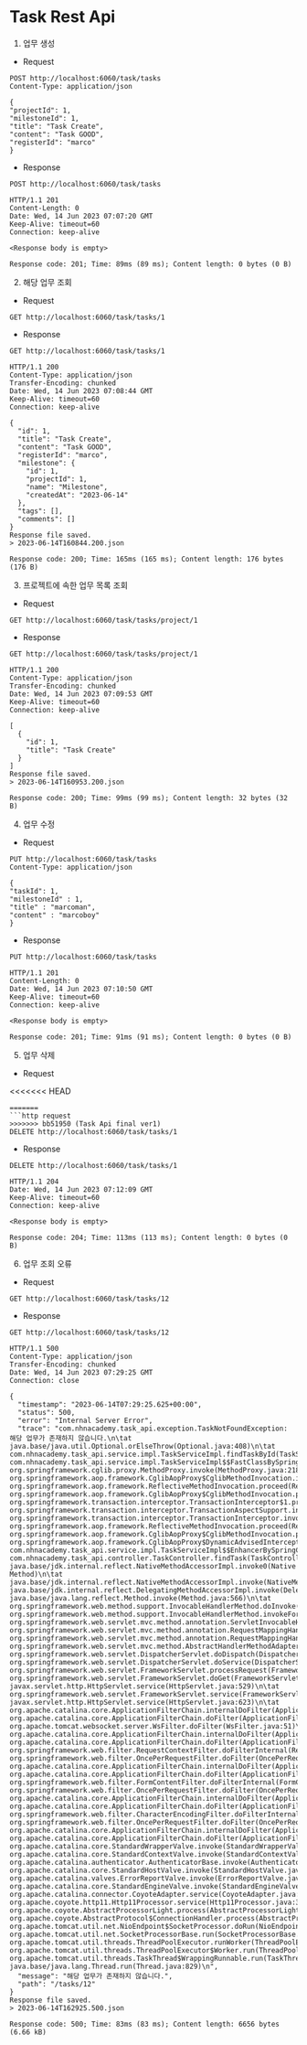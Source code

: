 # Task Rest Api


1. 업무 생성

* Request

```
POST http://localhost:6060/task/tasks
Content-Type: application/json

{
"projectId": 1,
"milestoneId": 1,
"title": "Task Create",
"content": "Task GOOD",
"registerId": "marco"
}
```

* Response

```
POST http://localhost:6060/task/tasks

HTTP/1.1 201 
Content-Length: 0
Date: Wed, 14 Jun 2023 07:07:20 GMT
Keep-Alive: timeout=60
Connection: keep-alive

<Response body is empty>

Response code: 201; Time: 89ms (89 ms); Content length: 0 bytes (0 B)
```

2. 해당 업무 조회

* Request
```
GET http://localhost:6060/task/tasks/1
```

* Response

```
GET http://localhost:6060/task/tasks/1

HTTP/1.1 200 
Content-Type: application/json
Transfer-Encoding: chunked
Date: Wed, 14 Jun 2023 07:08:44 GMT
Keep-Alive: timeout=60
Connection: keep-alive

{
  "id": 1,
  "title": "Task Create",
  "content": "Task GOOD",
  "registerId": "marco",
  "milestone": {
    "id": 1,
    "projectId": 1,
    "name": "Milestone",
    "createdAt": "2023-06-14"
  },
  "tags": [],
  "comments": []
}
Response file saved.
> 2023-06-14T160844.200.json

Response code: 200; Time: 165ms (165 ms); Content length: 176 bytes (176 B)

```

3. 프로젝트에 속한 업무 목록 조회

* Request

```
GET http://localhost:6060/task/tasks/project/1
```

* Response

```
GET http://localhost:6060/task/tasks/project/1

HTTP/1.1 200 
Content-Type: application/json
Transfer-Encoding: chunked
Date: Wed, 14 Jun 2023 07:09:53 GMT
Keep-Alive: timeout=60
Connection: keep-alive

[
  {
    "id": 1,
    "title": "Task Create"
  }
]
Response file saved.
> 2023-06-14T160953.200.json

Response code: 200; Time: 99ms (99 ms); Content length: 32 bytes (32 B)

```

4. 업무 수정

* Request

```
PUT http://localhost:6060/task/tasks
Content-Type: application/json

{
"taskId": 1,
"milestoneId" : 1,
"title" : "marcoman",
"content" : "marcoboy"
}
```

* Response

```
PUT http://localhost:6060/task/tasks

HTTP/1.1 201 
Content-Length: 0
Date: Wed, 14 Jun 2023 07:10:50 GMT
Keep-Alive: timeout=60
Connection: keep-alive

<Response body is empty>

Response code: 201; Time: 91ms (91 ms); Content length: 0 bytes (0 B)
```


5. 업무 삭제

* Request

<<<<<<< HEAD
```
=======
```http request
>>>>>>> bb51950 (Task Api final ver1)
DELETE http://localhost:6060/task/tasks/1
```

* Response

```
DELETE http://localhost:6060/task/tasks/1

HTTP/1.1 204 
Date: Wed, 14 Jun 2023 07:12:09 GMT
Keep-Alive: timeout=60
Connection: keep-alive

<Response body is empty>

Response code: 204; Time: 113ms (113 ms); Content length: 0 bytes (0 B)

```

6. 업무 조회 오류

* Request

```
GET http://localhost:6060/task/tasks/12
```

* Response

```
GET http://localhost:6060/task/tasks/12

HTTP/1.1 500 
Content-Type: application/json
Transfer-Encoding: chunked
Date: Wed, 14 Jun 2023 07:29:25 GMT
Connection: close

{
  "timestamp": "2023-06-14T07:29:25.625+00:00",
  "status": 500,
  "error": "Internal Server Error",
  "trace": "com.nhnacademy.task_api.exception.TaskNotFoundException: 해당 업무가 존재하지 않습니다.\n\tat java.base/java.util.Optional.orElseThrow(Optional.java:408)\n\tat com.nhnacademy.task_api.service.impl.TaskServiceImpl.findTaskById(TaskServiceImpl.java:84)\n\tat com.nhnacademy.task_api.service.impl.TaskServiceImpl$$FastClassBySpringCGLIB$$29383600.invoke(<generated>)\n\tat org.springframework.cglib.proxy.MethodProxy.invoke(MethodProxy.java:218)\n\tat org.springframework.aop.framework.CglibAopProxy$CglibMethodInvocation.invokeJoinpoint(CglibAopProxy.java:793)\n\tat org.springframework.aop.framework.ReflectiveMethodInvocation.proceed(ReflectiveMethodInvocation.java:163)\n\tat org.springframework.aop.framework.CglibAopProxy$CglibMethodInvocation.proceed(CglibAopProxy.java:763)\n\tat org.springframework.transaction.interceptor.TransactionInterceptor$1.proceedWithInvocation(TransactionInterceptor.java:123)\n\tat org.springframework.transaction.interceptor.TransactionAspectSupport.invokeWithinTransaction(TransactionAspectSupport.java:388)\n\tat org.springframework.transaction.interceptor.TransactionInterceptor.invoke(TransactionInterceptor.java:119)\n\tat org.springframework.aop.framework.ReflectiveMethodInvocation.proceed(ReflectiveMethodInvocation.java:186)\n\tat org.springframework.aop.framework.CglibAopProxy$CglibMethodInvocation.proceed(CglibAopProxy.java:763)\n\tat org.springframework.aop.framework.CglibAopProxy$DynamicAdvisedInterceptor.intercept(CglibAopProxy.java:708)\n\tat com.nhnacademy.task_api.service.impl.TaskServiceImpl$$EnhancerBySpringCGLIB$$9e95b8e9.findTaskById(<generated>)\n\tat com.nhnacademy.task_api.controller.TaskController.findTask(TaskController.java:32)\n\tat java.base/jdk.internal.reflect.NativeMethodAccessorImpl.invoke0(Native Method)\n\tat java.base/jdk.internal.reflect.NativeMethodAccessorImpl.invoke(NativeMethodAccessorImpl.java:62)\n\tat java.base/jdk.internal.reflect.DelegatingMethodAccessorImpl.invoke(DelegatingMethodAccessorImpl.java:43)\n\tat java.base/java.lang.reflect.Method.invoke(Method.java:566)\n\tat org.springframework.web.method.support.InvocableHandlerMethod.doInvoke(InvocableHandlerMethod.java:205)\n\tat org.springframework.web.method.support.InvocableHandlerMethod.invokeForRequest(InvocableHandlerMethod.java:150)\n\tat org.springframework.web.servlet.mvc.method.annotation.ServletInvocableHandlerMethod.invokeAndHandle(ServletInvocableHandlerMethod.java:117)\n\tat org.springframework.web.servlet.mvc.method.annotation.RequestMappingHandlerAdapter.invokeHandlerMethod(RequestMappingHandlerAdapter.java:895)\n\tat org.springframework.web.servlet.mvc.method.annotation.RequestMappingHandlerAdapter.handleInternal(RequestMappingHandlerAdapter.java:808)\n\tat org.springframework.web.servlet.mvc.method.AbstractHandlerMethodAdapter.handle(AbstractHandlerMethodAdapter.java:87)\n\tat org.springframework.web.servlet.DispatcherServlet.doDispatch(DispatcherServlet.java:1072)\n\tat org.springframework.web.servlet.DispatcherServlet.doService(DispatcherServlet.java:965)\n\tat org.springframework.web.servlet.FrameworkServlet.processRequest(FrameworkServlet.java:1006)\n\tat org.springframework.web.servlet.FrameworkServlet.doGet(FrameworkServlet.java:898)\n\tat javax.servlet.http.HttpServlet.service(HttpServlet.java:529)\n\tat org.springframework.web.servlet.FrameworkServlet.service(FrameworkServlet.java:883)\n\tat javax.servlet.http.HttpServlet.service(HttpServlet.java:623)\n\tat org.apache.catalina.core.ApplicationFilterChain.internalDoFilter(ApplicationFilterChain.java:209)\n\tat org.apache.catalina.core.ApplicationFilterChain.doFilter(ApplicationFilterChain.java:153)\n\tat org.apache.tomcat.websocket.server.WsFilter.doFilter(WsFilter.java:51)\n\tat org.apache.catalina.core.ApplicationFilterChain.internalDoFilter(ApplicationFilterChain.java:178)\n\tat org.apache.catalina.core.ApplicationFilterChain.doFilter(ApplicationFilterChain.java:153)\n\tat org.springframework.web.filter.RequestContextFilter.doFilterInternal(RequestContextFilter.java:100)\n\tat org.springframework.web.filter.OncePerRequestFilter.doFilter(OncePerRequestFilter.java:117)\n\tat org.apache.catalina.core.ApplicationFilterChain.internalDoFilter(ApplicationFilterChain.java:178)\n\tat org.apache.catalina.core.ApplicationFilterChain.doFilter(ApplicationFilterChain.java:153)\n\tat org.springframework.web.filter.FormContentFilter.doFilterInternal(FormContentFilter.java:93)\n\tat org.springframework.web.filter.OncePerRequestFilter.doFilter(OncePerRequestFilter.java:117)\n\tat org.apache.catalina.core.ApplicationFilterChain.internalDoFilter(ApplicationFilterChain.java:178)\n\tat org.apache.catalina.core.ApplicationFilterChain.doFilter(ApplicationFilterChain.java:153)\n\tat org.springframework.web.filter.CharacterEncodingFilter.doFilterInternal(CharacterEncodingFilter.java:201)\n\tat org.springframework.web.filter.OncePerRequestFilter.doFilter(OncePerRequestFilter.java:117)\n\tat org.apache.catalina.core.ApplicationFilterChain.internalDoFilter(ApplicationFilterChain.java:178)\n\tat org.apache.catalina.core.ApplicationFilterChain.doFilter(ApplicationFilterChain.java:153)\n\tat org.apache.catalina.core.StandardWrapperValve.invoke(StandardWrapperValve.java:167)\n\tat org.apache.catalina.core.StandardContextValve.invoke(StandardContextValve.java:90)\n\tat org.apache.catalina.authenticator.AuthenticatorBase.invoke(AuthenticatorBase.java:481)\n\tat org.apache.catalina.core.StandardHostValve.invoke(StandardHostValve.java:130)\n\tat org.apache.catalina.valves.ErrorReportValve.invoke(ErrorReportValve.java:93)\n\tat org.apache.catalina.core.StandardEngineValve.invoke(StandardEngineValve.java:74)\n\tat org.apache.catalina.connector.CoyoteAdapter.service(CoyoteAdapter.java:343)\n\tat org.apache.coyote.http11.Http11Processor.service(Http11Processor.java:390)\n\tat org.apache.coyote.AbstractProcessorLight.process(AbstractProcessorLight.java:63)\n\tat org.apache.coyote.AbstractProtocol$ConnectionHandler.process(AbstractProtocol.java:926)\n\tat org.apache.tomcat.util.net.NioEndpoint$SocketProcessor.doRun(NioEndpoint.java:1791)\n\tat org.apache.tomcat.util.net.SocketProcessorBase.run(SocketProcessorBase.java:52)\n\tat org.apache.tomcat.util.threads.ThreadPoolExecutor.runWorker(ThreadPoolExecutor.java:1191)\n\tat org.apache.tomcat.util.threads.ThreadPoolExecutor$Worker.run(ThreadPoolExecutor.java:659)\n\tat org.apache.tomcat.util.threads.TaskThread$WrappingRunnable.run(TaskThread.java:61)\n\tat java.base/java.lang.Thread.run(Thread.java:829)\n",
  "message": "해당 업무가 존재하지 않습니다.",
  "path": "/tasks/12"
}
Response file saved.
> 2023-06-14T162925.500.json

Response code: 500; Time: 83ms (83 ms); Content length: 6656 bytes (6.66 kB)
```
